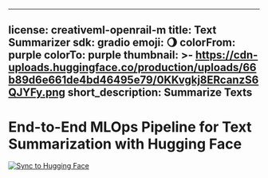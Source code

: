 
---
license: creativeml-openrail-m
title: Text Summarizer
sdk: gradio
emoji: 🌖
colorFrom: purple
colorTo: purple
thumbnail: >-
  https://cdn-uploads.huggingface.co/production/uploads/66b89d6e661de4bd46495e79/0KKvgkj8ERcanzS6QJYFy.png
short_description: Summarize Texts
---


# End-to-End MLOps Pipeline for Text Summarization with Hugging Face

[![Sync to Hugging Face](https://github.com/Mudathir-Salahudeen/mlops-hf-text-summarizer/actions/workflows/main.yml/badge.svg)](https://github.com/Mudathir-Salahudeen/mlops-hf-text-summarizer/actions/workflows/main.yml)


